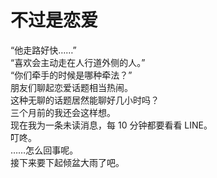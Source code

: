 # 不过是恋爱

“他走路好快……”\
“喜欢会主动走在人行道外侧的人。”\
“你们牵手的时候是哪种牵法？”\
朋友们聊起恋爱话题相当热闹。\
这种无聊的话题居然能聊好几小时吗？\
三个月前的我还会这样想。\
现在我为一条未读消息，每 10 分钟都要看看 LINE。\
叮咚。\
……怎么回事呢。\
接下来要下起倾盆大雨了吧。
